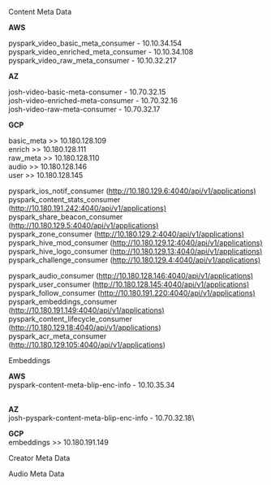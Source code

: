 Content Meta Data

**AWS**

pyspark_video_basic_meta_consumer - 10.10.34.154\
pyspark_video_enriched_meta_consumer - 10.10.34.108\
pyspark_video_raw_meta_consumer - 10.10.32.217

**AZ**

josh-video-basic-meta-consumer - 10.70.32.15\
josh-video-enriched-meta-consumer - 10.70.32.16\
josh-video-raw-meta-consumer - 10.70.32.17

**GCP**

basic_meta \>\> 10.180.128.109\
enrich \>\> 10.180.128.111\
raw_meta \>\> 10.180.128.110\
audio \>\> 10.180.128.146\
user \>\> 10.180.128.145

pyspark_ios_notif_consumer
(<http://10.180.129.6:4040/api/v1/applications)>\
pyspark_content_stats_consumer
(<http://10.180.191.242:4040/api/v1/applications)>\
pyspark_share_beacon_consumer
(<http://10.180.129.5:4040/api/v1/applications)>\
pyspark_zone_consumer (<http://10.180.129.2:4040/api/v1/applications)>\
pyspark_hive_mod_consumer
(<http://10.180.129.12:4040/api/v1/applications)>\
pyspark_hive_logo_consumer
(<http://10.180.129.13:4040/api/v1/applications)>\
pyspark_challenge_consumer
(<http://10.180.129.4:4040/api/v1/applications)>

pyspark_audio_consumer
(<http://10.180.128.146:4040/api/v1/applications)>\
pyspark_user_consumer
(<http://10.180.128.145:4040/api/v1/applications)>\
pyspark_follow_consumer
(<http://10.180.191.220:4040/api/v1/applications)>\
pyspark_embeddings_consumer
(<http://10.180.191.149:4040/api/v1/applications)>\
pyspark_content_lifecycle_consumer
(<http://10.180.129.18:4040/api/v1/applications>)\
pyspark_acr_meta_consumer
(<http://10.180.129.105:4040/api/v1/applications>)

Embeddings

**AWS**\
pyspark-content-meta-blip-enc-info - 10.10.35.34

\
**AZ**\
josh-pyspark-content-meta-blip-enc-info - 10.70.32.18\

**GCP**\
embeddings \>\> 10.180.191.149

Creator Meta Data

Audio Meta Data
